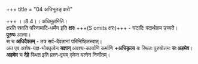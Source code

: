 +++
title = "04 अधिभूतङ् क्षरो"

+++
।।8.4।। अधिभूतमिति।  
क्षरति स्रवति परिणामादि-धर्मेण इति **क्षरः** +++(S omits
क्षरः)+++ - घटादिः पदार्थग्राम उच्यते।  
**पुरुषः** आत्मा।  
स च **अधिदैवतम्** - तत्र सर्व-दैवतानां परिनिष्ठितत्त्वात्।  
अत एव अशेष-यज्ञ-भोक्तृत्वेन **यज्ञान्** अवश्य-कार्याणि कर्माणि **+अधिकृत्य** यः स्थितः पुरुषोत्तमः **सः अहमेव**।  
**अहमेव** च **देहे** स्थित इति प्रश्न-द्वयम् एकेन यत्नेन निर्णीतम्।
